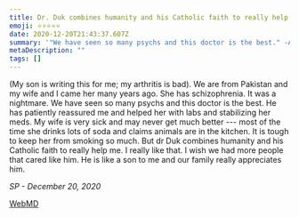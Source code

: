 ```yaml
---
title: Dr. Duk combines humanity and his Catholic faith to really help me
emoji: ⭐⭐⭐⭐⭐
date: 2020-12-20T21:43:37.607Z
summary: '"We have seen so many psychs and this doctor is the best." -Anonymous'
metaDescription: ""
tags: []
---
```

(My son is writing this for me; my arthritis is bad). We are from Pakistan and my wife and I came her many years ago. She has schizophrenia. It was a nightmare. We have seen so many psychs and this doctor is the best. He has patiently reassured me and helped her with labs and stabilizing her meds. My wife is very sick and may never get much better --- most of the time she drinks lots of soda and claims animals are in the kitchen. It is tough to keep her from smoking so much. But dr Duk combines humanity and his Catholic faith to really help me. I really like that. I wish we had more people that cared like him. He is like a son to me and our family really appreciates him.

*SP - December 20, 2020*

[WebMD](https://doctor.webmd.com/doctor/anthony-duk-c0ada4db-34d8-4d2a-a7b1-627e3fda6a52-overview)
